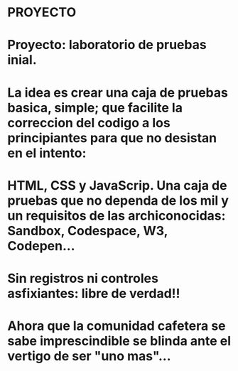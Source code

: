 # PROYECTO
#            Proyecto: laboratorio de pruebas inial.
#      La idea es crear una caja de pruebas basica, simple; que facilite la correccion del codigo a los principiantes para que no desistan en el intento:
#      HTML, CSS y JavaScrip. Una caja de pruebas que no dependa de los mil y un requisitos de las archiconocidas: Sandbox, Codespace, W3, Codepen...
#      Sin registros ni controles asfixiantes: libre de verdad!!
#            Ahora que la comunidad cafetera se sabe imprescindible se blinda ante el vertigo de ser "uno mas"...
#
